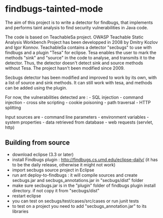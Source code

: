 findbugs-tainted-mode
=====================

The aim of this project is to write a detector for findbugs, that implements and performs taint analysis to find security vulnerabilities in Java code.

The code is based on TeachableSa project. OWASP Teachable Static Analysis Workbench Project has been developped in 2008 by Dmitry Kozlov and Igor Konnov.
TeachableSa contains a detector "secbugs" to use with findbugs and a plugin "Tesa" for eclipse. Tesa enables the user to mark the methods "sink" and "source" in the code to analyse, and transmits it to the detector.
Thus, the detector doesn't detect sink and source methods without Tesa.
The project hasn't been modified since 2009. 

Secbugs detector has been modified and improved to work by its own, with a list of source and sink methods. It can still work with tesa, and methods can be added using the plugin.
 
For now, the vulnerabilities detected are : 
	- SQL injection
	- command injection
	- cross site scripting
	- cookie poisoning
	- path traversal
	- HTTP splitting 
	
Input sources are 
	- command line parameters
	- environment variables
	- system properties
	- data retrieved from database
	- web requests (servlet, http)	


Building from source
--------------------

 - download eclipse (3.3 or later)
 - install Findbugs plugin : http://findbugs.cs.umd.edu/eclipse-daily/ (it has to be the daily release, otherwise it might not work)
 - import secbugs source project in Eclipse
 - run ant deploy-to-findbugs : it will compile sources and create secbugs.jar and secbugs_annotations.jar in "secbugs/dist" folder
 - make sure secbugs.jar is in the "plugin" folder of findbugs plugin install directory. if not copy it from "secbugs/dist"
 - restart eclipse
 - you can test on secbugs/test/cases/src/cases or run junit tests
 - to test on a project you need to add "secbugs_annotation.jar" to its libraries
